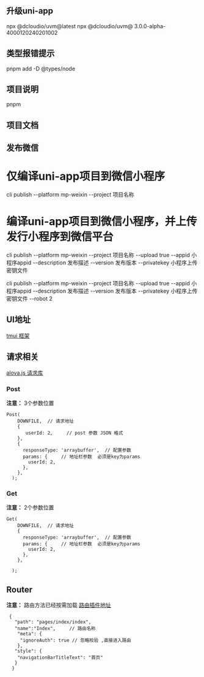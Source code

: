 ## 升级uni-app

npx @dcloudio/uvm@latest
npx @dcloudio/uvm@ 3.0.0-alpha-4000120240201002

## 类型报错提示

pnpm add -D @types/node

## 项目说明

pnpm

## 项目文档

## 发布微信

# 仅编译uni-app项目到微信小程序

cli publish --platform mp-weixin --project 项目名称

# 编译uni-app项目到微信小程序，并上传发行小程序到微信平台

cli publish --platform mp-weixin --project 项目名称 --upload true --appid 小程序appid --description 发布描述 --version 发布版本 --privatekey 小程序上传密钥文件

cli publish --platform mp-weixin --project 项目名称 --upload true --appid 小程序appid --description 发布描述 --version 发布版本 --privatekey 小程序上传密钥文件 --robot 2

## UI地址

[tmui 框架](https://wot-design-uni.pages.dev/)

## 请求相关

[alova.js 请求库](https://alova.js.org/zh-CN/tutorial/getting-started/method)

### Post

**注意：** 3个参数位置

```
Post(
    DOWNFILE,  // 请求地址
    {
       userId: 2,     // post 参数 JSON 格式
    },
    {
      responseType: 'arraybuffer',  // 配置参数
      params: {     // 地址栏参数  必须是key为params
        userId: 2,
      },
    },
  );

```

### Get

**注意：** 2个参数位置

```
Get(
    DOWNFILE,  // 请求地址
    {
      responseType: 'arraybuffer',  // 配置参数
      params: {     // 地址栏参数  必须是key为params
        userId: 2,
      },
    },

  );
```

## Router

**注意：** 路由方法已经按需加载
[路由插件地址](https://moonofweisheng.github.io/uni-mini-router/guide/introduction.html)

```
 {
   "path": "pages/index/index",
   "name":"Index",     // 路由名称
    "meta": {
     "ignoreAuth": true // 忽略校验 ,直接进入路由
    },
   "style": {
    "navigationBarTitleText": "首页"
   }
  }

```
